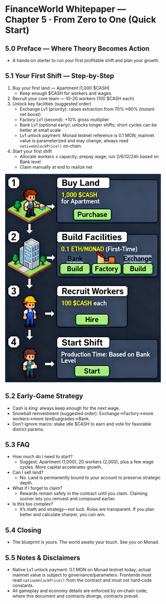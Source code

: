 # FinanceWorld Whitepaper — Chapter 5 · From Zero to One (Quick Start)

## 5.0 Preface — Where Theory Becomes Action
- A hands‑on starter to run your first profitable shift and plan your growth.

## 5.1 Your First Shift — Step‑by‑Step
1) Buy your first land — Apartment (1,000 $CASH)
   - Keep enough $CASH for workers and wages.
2) Recruit your core team — 10–20 workers (100 $CASH each)
3) Unlock key facilities (suggested order)
   - Exchange Lv1 (priority): raises extraction from 70%→80% (instant net boost)
   - Factory Lv1 (second): +10% gross multiplier
   - Bank Lv1 (optional early): unlocks longer shifts; short cycles can be better at small scale
   - Lv1 unlock payment: Monad testnet reference is 0.1 MON; mainnet value is parameterized and may change; always read `nativeUnlockPrice()` on‑chain.
4) Start your first shift
   - Allocate workers ≤ capacity; prepay wage; run 2/6/12/24h based on Bank level
   - Claim manually at end to realize net

![Beginner Guide](./beginner-guide.jpg)

## 5.2 Early‑Game Strategy
- Cash is king: always keep enough for the next wage.
- Snowball reinvestment (suggested order): Exchange→Factory→more workers→more land/upgrades→Bank.
- Don’t ignore macro: stake idle $CASH to earn and vote for favorable district params.

## 5.3 FAQ
- How much do I need to start?
  - Suggest: Apartment (1,000), 20 workers (2,000), plus a few wage cycles. More capital accelerates growth.
- Can I sell land?
  - No. Land is permanently bound to your account to preserve strategic depth.
- What if I forget to claim?
  - Rewards remain safely in the contract until you claim. Claiming sooner lets you reinvest and compound earlier.
- Is this too complex?
  - It’s math and strategy—not luck. Rules are transparent. If you plan better and calculate sharper, you can win.

## 5.4 Closing
- The blueprint is yours. The world awaits your touch. See you on Monad.

## 5.5 Notes & Disclaimers
- Native Lv1 unlock payment: 0.1 MON on Monad testnet today; actual mainnet value is subject to governance/parameters. Frontends must read `nativeUnlockPrice()` from the contract and must not hard‑code constants.
- All gameplay and economy details are enforced by on‑chain code; where this document and contracts diverge, contracts prevail.

